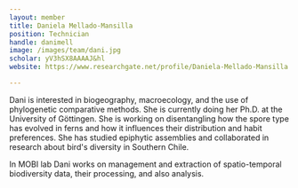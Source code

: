 ```yaml
---
layout: member
title: Daniela Mellado-Mansilla
position: Technician
handle: danimell
image: /images/team/dani.jpg
scholar: yV3hSX8AAAAJ&hl
website: https://www.researchgate.net/profile/Daniela-Mellado-Mansilla

---
```


Dani is interested in biogeography, macroecology, and the use of phylogenetic comparative methods. She is currently doing her Ph.D. at the University of Göttingen. She is working on disentangling how the spore type has evolved in ferns and how it influences their distribution and habit preferences. She has studied epiphytic assemblies and collaborated in research about bird's diversity in Southern Chile.

In MOBI lab Dani works on management and extraction of spatio-temporal biodiversity data, their processing, and also analysis.
